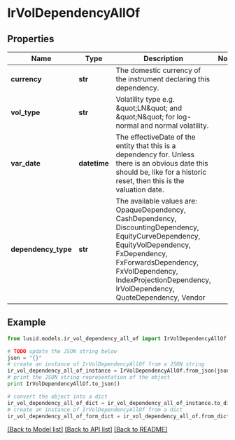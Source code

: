 # IrVolDependencyAllOf


## Properties
Name | Type | Description | Notes
------------ | ------------- | ------------- | -------------
**currency** | **str** | The domestic currency of the instrument declaring this dependency. | 
**vol_type** | **str** | Volatility type e.g. \&quot;LN\&quot; and \&quot;N\&quot; for log-normal and normal volatility. | 
**var_date** | **datetime** | The effectiveDate of the entity that this is a dependency for.  Unless there is an obvious date this should be, like for a historic reset, then this is the valuation date. | 
**dependency_type** | **str** | The available values are: OpaqueDependency, CashDependency, DiscountingDependency, EquityCurveDependency, EquityVolDependency, FxDependency, FxForwardsDependency, FxVolDependency, IndexProjectionDependency, IrVolDependency, QuoteDependency, Vendor | 

## Example

```python
from lusid.models.ir_vol_dependency_all_of import IrVolDependencyAllOf

# TODO update the JSON string below
json = "{}"
# create an instance of IrVolDependencyAllOf from a JSON string
ir_vol_dependency_all_of_instance = IrVolDependencyAllOf.from_json(json)
# print the JSON string representation of the object
print IrVolDependencyAllOf.to_json()

# convert the object into a dict
ir_vol_dependency_all_of_dict = ir_vol_dependency_all_of_instance.to_dict()
# create an instance of IrVolDependencyAllOf from a dict
ir_vol_dependency_all_of_form_dict = ir_vol_dependency_all_of.from_dict(ir_vol_dependency_all_of_dict)
```
[[Back to Model list]](../README.md#documentation-for-models) [[Back to API list]](../README.md#documentation-for-api-endpoints) [[Back to README]](../README.md)


